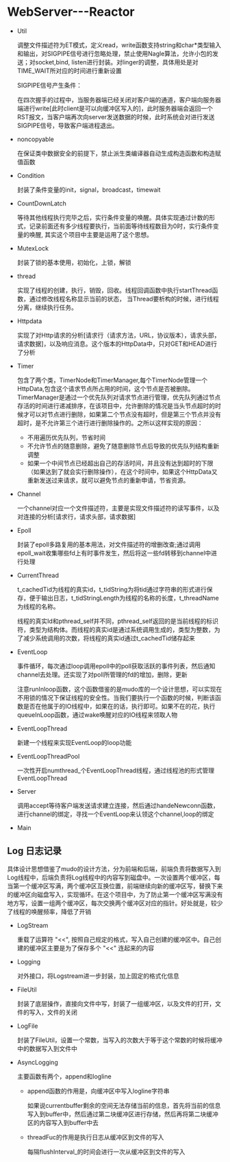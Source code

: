 # WebServer---Reactor



* Util

  调整文件描述符为ET模式，定义read，write函数支持string和char*类型输入和输出，对SIGPIPE信号进行忽略处理，禁止使用Nagle算法，允许小包的发送；对socket,bind, listen进行封装。对linger的调整，具体用处是对TIME_WAIT所对应的时间进行重新设置

  SIGPIPE信号产生条件：

  在四次握手的过程中，当服务器端已经关闭对客户端的通道，客户端向服务器端进行write[此时client是可以向缓冲区写入的]，此时服务器端会返回一个RST报文，当客户端再次向server发送数据的时候，此时系统会对进行发送SIGPIPE信号，导致客户端进程退出。

* noncopyable

  在保证类中数据安全的前提下，禁止派生类编译器自动生成构造函数和构造赋值函数

* Condition

  封装了条件变量的init，signal，broadcast，timewait

* CountDownLatch

   等待其他线程执行完毕之后，实行条件变量的唤醒。具体实现通过计数的形式，记录前面还有多少线程要执行，当前面等待线程数目为0时，实行条件变量的唤醒, 其实这个项目中主要是运用了这个思想。

* MutexLock

  封装了锁的基本使用，初始化，上锁，解锁

* thread

  实现了线程的创建，执行，销毁，回收。线程回调函数中执行startThread函数，通过修改线程名称显示当前的状态， 当Thread要析构的时候，进行线程分离，继续执行任务。
  
* Httpdata

   实现了对Http请求的分析[请求行（请求方法，URL，协议版本），请求头部，请求数据]，以及响应消息。这个版本的HttpData中，只对GET和HEAD进行了分析

* Timer

   包含了两个类，TimerNode和TimerManager,每个TimerNode管理一个HttpData,包含这个请求节点所占用的时间，这个节点是否被删除。TimerManager是通过一个优先队列对请求节点进行管理，优先队列通过节点存活的时间进行递减排序，在该项目中，允许删除的情况是当头节点超时的时候才可以对节点进行删除，如果第二个节点没有超时，但是第三个节点并没有超时，是不允许第三个进行进行删除操作的。之所以这样实现的原因：

   * 不用遍历优先队列，节省时间
   * 不允许节点的随意删除，避免了随意删除节点后导致的优先队列结构重新调整
   * 如果一个中间节点已经超出自己的存活时间，并且没有达到超时的下限（如果达到了就会实行删除操作），在这个时间中，如果这个HttpData又重新发送过来请求，就可以避免节点的重新申请，节省资源。 

* Channel

   一个channel对应一个文件描述符，主要是实现文件描述符的读写事件，以及对连接的分析[请求行，请求头部，请求数据]

* Epoll

   封装了epoll多路复用的基本用法，对文件描述符的增删改查;通过调用epoll_wait收集哪些fd上有时事件发生，然后将这一些fd转移到channel中进行处理

* CurrentThread

   t_cachedTid为线程的真实id，t_tidString为将tid通过字符串的形式进行保存，便于输出日志，t_tidStringLength为线程的名称的长度，t_threadName为线程的名称。

   线程的真实Id和pthread_self并不同，pthread_self返回的是当前线程的标识符，类型为结构体。而线程的真实id是通过系统调用生成的，类型为整数，为了减少系统调用的次数，将线程的真实id通过t_cachedTid储存起来

* EventLoop

    事件循环，每次通过loop调用epoll中的poll获取活跃的事件列表，然后通知channel去处理。还实现了对poll所管理的fd的增加，删除，更新

    注意runInloop函数，这个函数借鉴的是mudo库的一个设计思想，可以实现在不用锁的情况下保证线程的安全性。当我们要执行一个函数的时候，判断该函数是否在他属于的IO线程中，如果在的话，执行即可。如果不在的花，执行queueInLoop函数，通过wake唤醒对应的IO线程来领取人物

* EventLoopThread

   新建一个线程来实现EventLoop的loop功能

* EventLoopThreadPool

   一次性开启numthread_个EventLoopThread线程，通过线程池的形式管理EventLoopThread 

* Server

   调用accept等待客户端发送请求建立连接，然后通过handeNewconn函数，进行channel的绑定，寻找一个EventLoop来认领这个channel,loop的绑定

* Main

   

## Log 日志记录

  具体设计思想借鉴了mudo的设计方法，分为前端和后端，前端负责将数据写入到Log线程中，后端负责将Log线程中的内容写到磁盘中。一次设置两个缓冲区，每当第一个缓冲区写满，两个缓冲区互换位置，前端继续向新的缓冲区写，替换下来的缓冲区向磁盘写入，实现循环。在这个项目中，为了防止第一个缓冲区写满没有地方写，设置一组两个缓冲区，每次交换两个缓冲区对应的指针。好处就是，较少了线程的唤醒频率，降低了开销

* LogStream

  重载了运算符 "<<", 按照自己规定的格式，写入自己创建的缓冲区中。自己创建的缓冲区主要是为了保存多个 "<<" 连起来的内容

* Logging

  对外接口，将Logstream进一步封装，加上固定的格式化信息

* FileUtil

  封装了底层操作，直接向文件中写，封装了一组缓冲区，以及文件的打开，文件的写入，文件的关闭

* LogFile

  封装了FileUtil，设置一个常数，当写入的次数大于等于这个常数的时候将缓冲中的数据写入到文件中

* AsyncLogging

  主要函数有两个，append和logline
  
  * append函数的作用是，向缓冲区中写入logline字符串
  
    如果说currentbuffer剩余的空间无法存储当前的信息，首先将当前的信息写入到buffer中，然后通过第二块缓冲区进行存储，然后再将第二块缓冲区的内容写入到buffer中去
  
  * threadFuc的作用是执行日志从缓冲区到文件的写入
  
    每隔flushInterval_的时间会进行一次从缓冲区到文件的写入

